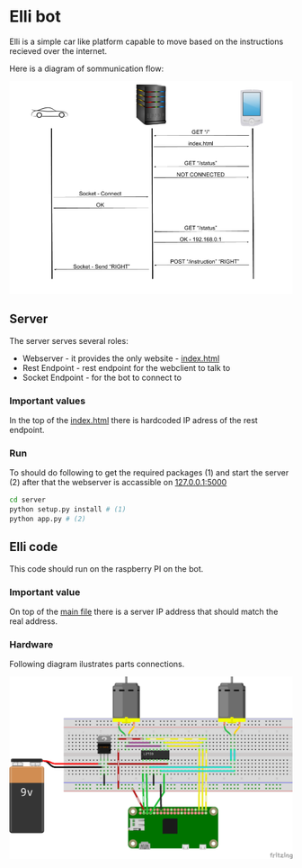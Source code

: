 # Elli bot

Elli is a simple car like platform capable to move based on the instructions recieved over the internet.

Here is a diagram of sommunication flow:

<p align="center">
  <img src="./assets/control.png"/>
</p>

## Server

The server serves several roles:

- Webserver - it provides the only website - [index.html](./server/static/index.html)
- Rest Endpoint - rest endpoint for the webclient to talk to
- Socket Endpoint - for the bot to connect to

### Important values

In the top of the [index.html](./server/static/index.html) there is hardcoded IP adress of the rest endpoint.

### Run

To should do following to get the required packages (1) and start the server (2) after that the webserver is accassible on [127.0.0.1:5000](http://127.0.0.1:5000)

```bash
cd server
python setup.py install # (1)
python app.py # (2)
```

## Elli code

This code should run on the raspberry PI on the bot.

### Important value

On top of the [main file](./elli/elli.py) there is a server IP address that should match the real address.

### Hardware

Following diagram ilustrates parts connections.

<p align="center">
  <img src="./assets/breadboard.png"/>
</p>
